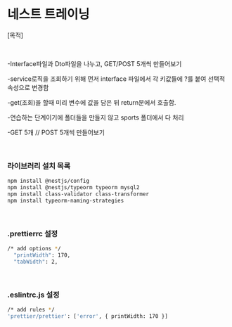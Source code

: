 # 네스트 트레이닝

[목적]

<br>

-Interface파일과 Dto파일을 나누고, GET/POST 5개씩 만들어보기

-service로직을 조회하기 위해 먼저 interface 파일에서 각 키값들에 ?를 붙여 선택적 속성으로 변경함

-get(조회)을 할때 미리 변수에 값을 담은 뒤 return문에서 호출함.

-연습하는 단계이기에 폴더들을 만들지 않고 sports 폴더에서 다 처리

-GET 5개 // POST 5개씩 만들어보기

<br>

### 라이브러리 설치 목록

```bash
npm install @nestjs/config
npm install @nestjs/typeorm typeorm mysql2
npm install class-validator class-transformer
npm install typeorm-naming-strategies
```

<br>

### .prettierrc 설정

```bash
/* add options */
  "printWidth": 170,
  "tabWidth": 2,
```

<br>

### .eslintrc.js 설정

```bash
/* add rules */
'prettier/prettier': ['error', { printWidth: 170 }]
```
